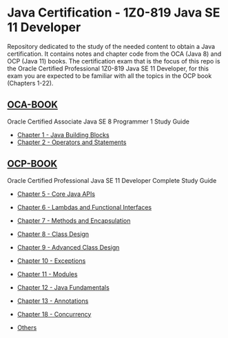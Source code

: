 # Java Certification - 1Z0-819 Java SE 11 Developer

Repository dedicated to the study of the needed content to obtain a Java certification. It contains notes and chapter code from the OCA (Java 8) and OCP (Java 11) books. The certification exam that is the focus of this repo is the Oracle Certified Professional 1Z0-819 Java SE 11 Developer, for this exam you are expected to be familiar with all the topics in the OCP book (Chapters 1-22).

## [OCA-BOOK](./src/oca/chapter)

Oracle Certified Associate Java SE 8 Programmer 1 Study Guide

- [Chapter 1 - Java Building Blocks](./src/oca/chapter/one)
- [Chapter 2 - Operators and Statements](./src/oca/chapter/two)

## [OCP-BOOK](./src/ocp/chapter)

Oracle Certified Professional Java SE 11 Developer Complete Study Guide

- [Chapter 5 - Core Java APIs](./src/oca/chapter/five)
- [Chapter 6 - Lambdas and Functional Interfaces](./src/oca/chapter/six)
- [Chapter 7 - Methods and Encapsulation](./src/oca/chapter/seven)
- [Chapter 8 - Class Design](./src/oca/chapter/eight)
- [Chapter 9 - Advanced Class Design](./src/oca/chapter/nine)
- [Chapter 10 - Exceptions](./src/oca/chapter/ten)
- [Chapter 11 - Modules](./src/oca/chapter/eleven)
- [Chapter 12 - Java Fundamentals](./src/oca/chapter/twelve)
- [Chapter 13 - Annotations](./src/oca/chapter/thirteen)
- [Chapter 18 - Concurrency](./src/oca/chapter/eighteen)

- [Others](./src/oca/chapter/other)
